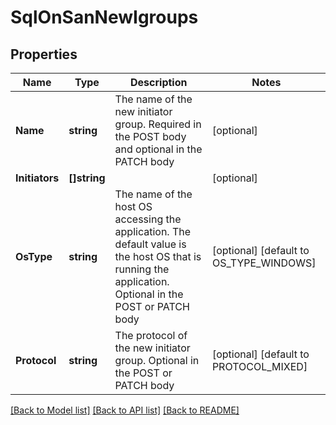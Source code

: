 # SqlOnSanNewIgroups

## Properties

Name | Type | Description | Notes
------------ | ------------- | ------------- | -------------
**Name** | **string** | The name of the new initiator group. Required in the POST body and optional in the PATCH body | [optional] 
**Initiators** | **[]string** |  | [optional] 
**OsType** | **string** | The name of the host OS accessing the application. The default value is the host OS that is running the application. Optional in the POST or PATCH body | [optional] [default to OS_TYPE_WINDOWS]
**Protocol** | **string** | The protocol of the new initiator group. Optional in the POST or PATCH body | [optional] [default to PROTOCOL_MIXED]

[[Back to Model list]](../README.md#documentation-for-models) [[Back to API list]](../README.md#documentation-for-api-endpoints) [[Back to README]](../README.md)


